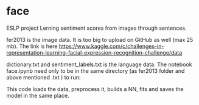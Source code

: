 # face
ESLP project
Lerning sentiment scores from images through sentences. 


fer2013 is the image data. It is too big to upload on GitHub as well (max 25 mb). The link is here https://www.kaggle.com/c/challenges-in-representation-learning-facial-expression-recognition-challenge/data

dictionary.txt and sentiment_labels.txt is the language data. 
The notebook face.ipynb need only to be in the same directory (as fer2013 folder and above mentioned .txt ) to run:

This code loads the data, preprocess it, builds a NN, fits and saves the model in the same place. 

